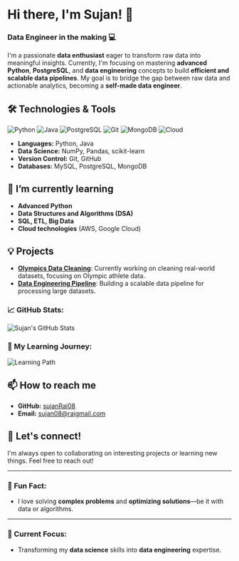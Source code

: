 # Hi there, I'm Sujan! 👋
### **Data Engineer in the making** 💻

I'm a passionate **data enthusiast** eager to transform raw data into meaningful insights. Currently, I'm focusing on mastering **advanced Python**, **PostgreSQL**, and **data engineering** concepts to build **efficient and scalable data pipelines**. My goal is to bridge the gap between raw data and actionable analytics, becoming a **self-made data engineer**.

## 🛠️ Technologies & Tools
![Python](https://img.shields.io/badge/Python-3.9-FFD43B?style=for-the-badge&logo=python&logoColor=blue) 
![Java](https://img.shields.io/badge/Java-8-007396?style=for-the-badge&logo=java&logoColor=white) 
![PostgreSQL](https://img.shields.io/badge/PostgreSQL-336791?style=for-the-badge&logo=postgresql&logoColor=white) 
![Git](https://img.shields.io/badge/Git-F1502F?style=for-the-badge&logo=git&logoColor=white) 
![MongoDB](https://img.shields.io/badge/MongoDB-4ea94b?style=for-the-badge&logo=mongodb&logoColor=white)
![Cloud](https://img.shields.io/badge/Cloud%20Learning-%23F1C40F?style=for-the-badge&logo=cloud&logoColor=white)

- **Languages:** Python, Java
- **Data Science:** NumPy, Pandas, scikit-learn
- **Version Control:** Git, GitHub
- **Databases:** MySQL, PostgreSQL, MongoDB

## 🌱 I’m currently learning
- **Advanced Python**
- **Data Structures and Algorithms (DSA)**
- **SQL, ETL, Big Data**
- **Cloud technologies** (AWS, Google Cloud)

## 💡 Projects
- **[Olympics Data Cleaning](https://github.com/SujanRai08/Data_cleaning_Olympics)**: Currently working on cleaning real-world datasets, focusing on Olympic athlete data.
- **[Data Engineering Pipeline](https://github.com/SujanRai08/your_project)**: Building a scalable data pipeline for processing large datasets.

### 📈 GitHub Stats:
![Sujan's GitHub Stats](https://github-readme-stats.vercel.app/api?username=SujanRai08&show_icons=true&hide_title=true&hide=prs&count_private=true&theme=radical)

### 🎯 My Learning Journey:
![Learning Path](https://raw.githubusercontent.com/SujanRai08/learning-path-graphic/main/path-to-data-engineering.png)

## 📫 How to reach me
- **GitHub:** [sujanRai08](https://github.com/SujanRai08)
- **Email:** [sujan08@raigmail.com](mailto:sujan08rai@gmail.com)

## 🤝 Let's connect!
I'm always open to collaborating on interesting projects or learning new things. Feel free to reach out! 

---

### 🌟 Fun Fact:
- I love solving **complex problems** and **optimizing solutions**—be it with data or algorithms. 

---

### 🚀 Current Focus:
- Transforming my **data science** skills into **data engineering** expertise.

